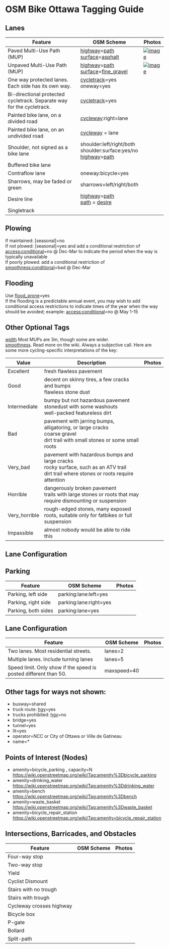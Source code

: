 # OSM Bike Ottawa Tagging Guide

## Lanes

| Feature                                                         | OSM Scheme                | Photos     |
|-----------------------------------------------------------------|---------------------------|------------|
| Paved Multi-Use Path (MUP)                                            | [highway][highway]=[path][path] <br> [surface][surface]=[asphalt][asphalt]| [![image](https://d1cuyjsrcm0gby.cloudfront.net/xvX6Bexu1gEE_H9KlfodLQ/thumb-1024.jpg)](https://www.mapillary.com/app/?lat=45.392085481388904&lng=-75.70190062722224&z=17&focus=photo&pKey=xvX6Bexu1gEE_H9KlfodLQ)
| Unpaved Multi-Use Path (MUP)                                            | [highway][highway]=[path][path] <br> [surface][surface]=[fine_gravel][fine_gravel] | [![image](https://d1cuyjsrcm0gby.cloudfront.net/0y0R2Fs6pv3KvTgCEYPabw/thumb-1024.jpg)](https://www.mapillary.com/app/?lat=45.14111679972223&lng=-75.61085714944443&z=17&focus=map&pKey=0y0R2Fs6pv3KvTgCEYPabw)
| One way protected lanes. Each side has its own way.             | [cycletrack][cycletrack]=yes <br> oneway=yes |
| Bi-directional protected cycletrack. Separate way for the cycletrack.      | [cycletrack][cycletrack]=yes |
| Painted bike lane, on a divided road                             | [cycleway][cycleway]:right=lane  |
| Painted bike lane, on an undivided road                             | [cycleway][cycleway] = lane |
| Shoulder, not signed as a bike lane                             | shoulder:left/right/both <br> shoulder:surface:yes/no <br> [highway][highway]=[path][path]   |
| Buffered bike lane                                   |                     |
| Contraflow lane                                                 | oneway:bicycle=yes  |
| Sharrows, may be faded or green                                 | sharrows=left/right/both|
| Desire line| [highway][highway]=[path][path] <br> [path][path] = [desire][desire]| 
| Singletrack| | |

## Plowing

If maintained: [seasonal]=no <br> If not plowed: [seasonal]=yes and add a conditional restriction of [access:conditional][access:conditional]=no @ Dec-Mar to indicate the period when the way is typically unavailable <br> If poorly plowed: add a conditional restriction of [smoothness:conditional][smoothness]=bad @ Dec-Mar 

## Flooding

Use [flood_prone]=yes <br> If the flooding is a predictable annual event, you may wish to add conditional access restrictions to indicate times of the year when the way should be avoided; example: [access:conditional][access:conditional]=no @ May 1-15 

## Other Optional Tags
[width][width] Most MUPs are 3m, though some are wider. 
<br> [smoothness][smoothness]. Read more on the wiki. Always a subjective call. Here are some more cycling-specific interpretations of the key: 

| Value          | Description                                | Photos     |
|----------------|--------------------------------------------|------------|
| Excellent      | fresh flawless pavement                    |
| Good           | decent on skinny tires, a few cracks and bumps <br> flawless stone dust    |
| Intermediate   | bumpy but not hazardous pavement <br> stonedust with some washouts <br> well-packed featureless dirt        |
| Bad            | pavement with jarring bumps, alligatoring, or large cracks <br> coarse gravel <br> dirt trail with small stones or some small roots        |
| Very_bad       | pavement with hazardous bumps and large cracks <br> rocky surface, such as an ATV trail <br> dirt trail where stones or roots require attention       |
| Horrible       | dangerously broken pavement <br> trails with large stones or roots that may require dismounting or suspension        |
| Very_horrible  | rough-edged stones, many exposed roots, suitable only for fatbikes or full suspension        |
| Impassible     | almost nobody would be able to ride this       |

## Lane Configuration
## Parking

| Feature                    | OSM Scheme                | Photos     |
|----------------------------|---------------------------|------------|
| Parking, left side         | parking:lane:left=yes     |
| Parking, right side        | parking:lane:right=yes    |
| Parking, both sides        | parking:lane=yes          |

## Lane Configuration

| Feature                                | OSM Scheme                | Photos     |
|----------------------------------------|---------------------------|------------|
| Two lanes. Most residential streets. | lanes=2     |
| Multiple lanes. Include turning lanes| lanes=5     |
| Speed limit. Only show if the speed is posted different than 50. | maxspeed=40  |

## Other tags for ways not shown:

- busway=shared
- truck route: [hgv][hgv]=yes 
- trucks prohibited: [hgv][hgv]=no
- bridge=yes
- tunnel=yes
- lit=yes
- operator=NCC or City of Ottawa or Ville de Gatineau
- name=*

## Points of Interest (Nodes)

- amenity=bicycle_parking , capacity=N https://wiki.openstreetmap.org/wiki/Tag:amenity%3Dbicycle_parking
- amenity=drinking_water https://wiki.openstreetmap.org/wiki/Tag:amenity%3Ddrinking_water
- amenity=bench https://wiki.openstreetmap.org/wiki/Tag:amenity%3Dbench
- amenity=waste_basket https://wiki.openstreetmap.org/wiki/Tag:amenity%3Dwaste_basket
- amenity=bicycle_repair_station https://wiki.openstreetmap.org/wiki/Tag:amenity=bicycle_repair_station

## Intersections, Barricades, and Obstacles

| Feature                   | OSM Scheme                | Photos     |
|---------------------------|---------------------------|------------|
| Four-way stop             |
| Two-way stop              |
| Yield                     |
| Cyclist Dismount          |
| Stairs with no trough     |
| Stairs with trough        |
| Cycleway crosses highway  |
| Bicycle box               |
| P-gate                    |
| Bollard                   |
| Split-path                |


[cycleway]: http://wiki.openstreetmap.org/wiki/Tag:cycleway
[cycletrack]: http://wiki.openstreetmap.org/wiki/Tag:cycletrack
[highway]: http://wiki.openstreetmap.org/wiki/Tag:highway
[path]: http://wiki.openstreetmap.org/wiki/Tag:highway=path
[surface]: https://wiki.openstreetmap.org/wiki/Key:surface
[fine_gravel]: https://wiki.openstreetmap.org/wiki/tag:surface=fine_gravel
[asphalt]: https://wiki.openstreetmap.org/wiki/tag:surface=asphalt
[smoothness]: https://wiki.openstreetmap.org/wiki/Key:smoothness
[access:conditional]: http://wiki.openstreetmap.org/wiki/Conditional_restrictions
[flood_prone]: http://wiki.openstreetmap.org/wiki/Key:flood_prone
[width]: http://wiki.openstreetmap.org/wiki/Key:width
[desire]: http://wiki.openstreetmap.org/wiki/Tag:path%3Ddesire
[hgv]: http://wiki.openstreetmap.org/wiki/Key:hgv
